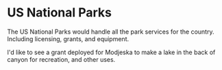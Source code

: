 # US National Parks

The US National Parks would handle all the park services for the country.
Including licensing, grants, and equipment.

I'd like to see a grant deployed for Modjeska to make a lake in the back of canyon for recreation, and other uses.
